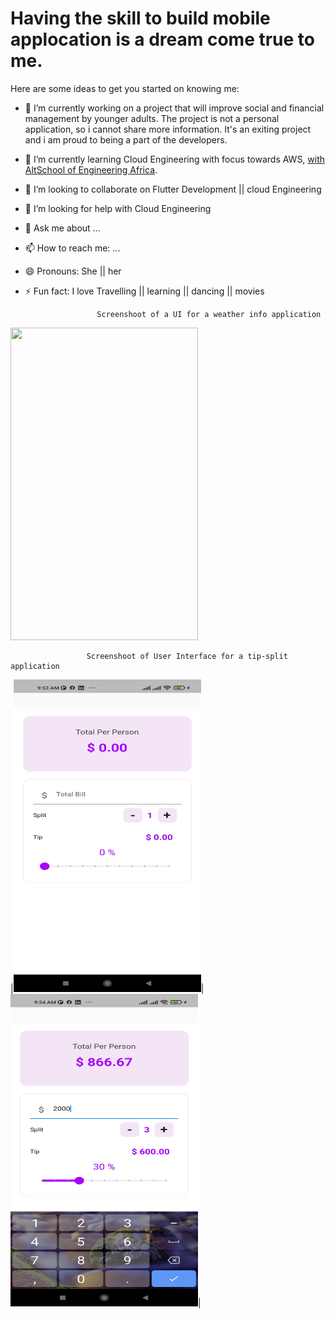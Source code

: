 # Having the skill to build mobile applocation is a dream come true to me.
Here are some ideas to get you started on knowing me:

- 🔭 I’m currently working on a project that will improve social and financial management by younger adults. The project is not a personal application, so i cannot share more information. It's an exiting project and i am proud to being a part of the developers. 
- 🌱 I’m currently learning Cloud Engineering with focus towards AWS, [with AltSchool of Engineering Africa](https://www.altschoolafrica.com/#).
- 👯 I’m looking to collaborate on Flutter Development || cloud Engineering
- 🤔 I’m looking for help with Cloud Engineering
- 💬 Ask me about ...
- 📫 How to reach me: ...
- 😄 Pronouns: She || her 
- ⚡ Fun fact: I love Travelling || learning || dancing || movies


                      
                      Screenshoot of a UI for a weather info application
<img src="https://github.com/cuddle-bunny/level_up/blob/master/images/weatherAppLevelUp.jpg" width="300px" height="500px">



                     Screenshoot of User Interface for a tip-split application
 |<img src="https://github.com/annabel-ilo/level_up/blob/master/images/billSplit.jpg" width="300px" height="500px">| <img src="https://github.com/annabel-ilo/level_up/blob/master/images/billSplit2.jpg" width="300px" height="500px">|
 
 
  
  

 
      
